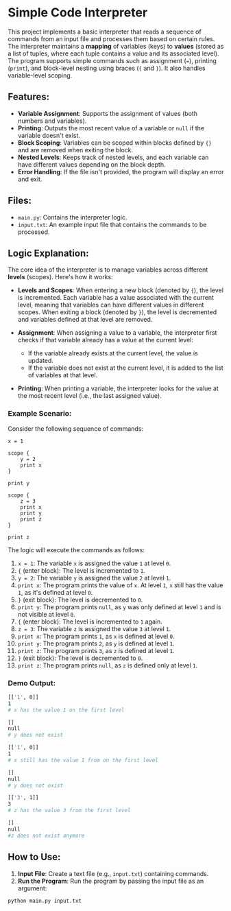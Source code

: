 # Simple Code Interpreter

This project implements a basic interpreter that reads a sequence of commands from an input file and processes them based on certain rules. The interpreter maintains a **mapping** of variables (keys) to **values** (stored as a list of tuples, where each tuple contains a value and its associated level). The program supports simple commands such as assignment (`=`), printing (`print`), and block-level nesting using braces (`{` and `}`). It also handles variable-level scoping.

## Features:
- **Variable Assignment**: Supports the assignment of values (both numbers and variables).
- **Printing**: Outputs the most recent value of a variable or `null` if the variable doesn't exist.
- **Block Scoping**: Variables can be scoped within blocks defined by `{}` and are removed when exiting the block.
- **Nested Levels**: Keeps track of nested levels, and each variable can have different values depending on the block depth.
- **Error Handling**: If the file isn't provided, the program will display an error and exit.


## Files:
- `main.py`: Contains the interpreter logic.
- `input.txt`: An example input file that contains the commands to be processed.

## Logic Explanation:

The core idea of the interpreter is to manage variables across different **levels** (scopes). Here's how it works:

- **Levels and Scopes**: When entering a new block (denoted by `{`), the level is incremented. Each variable has a value associated with the current level, meaning that variables can have different values in different scopes. When exiting a block (denoted by `}`), the level is decremented and variables defined at that level are removed.
  
- **Assignment**: When assigning a value to a variable, the interpreter first checks if that variable already has a value at the current level:
  - If the variable already exists at the current level, the value is updated.
  - If the variable does not exist at the current level, it is added to the list of variables at that level.
  
- **Printing**: When printing a variable, the interpreter looks for the value at the most recent level (i.e., the last assigned value).

### Example Scenario:

Consider the following sequence of commands:

```
x = 1 

scope {
    y = 2 
    print x 
}

print y 

scope { 
    z = 3 
    print x 
    print y 
    print z 
}

print z
```

The logic will execute the commands as follows:

1. `x = 1`: The variable `x` is assigned the value `1` at level `0`.
2. `{` (enter block): The level is incremented to `1`.
3. `y = 2`: The variable `y` is assigned the value `2` at level `1`.
4. `print x`: The program prints the value of `x`. At level `1`, `x` still has the value `1`, as it's defined at level `0`.
5. `}` (exit block): The level is decremented to `0`.
6. `print y`: The program prints `null`, as `y` was only defined at level `1` and is not visible at level `0`.
7. `{` (enter block): The level is incremented to `1` again.
8. `z = 3`: The variable `z` is assigned the value `3` at level `1`.
9. `print x`: The program prints `1`, as `x` is defined at level `0`.
10. `print y`: The program prints `2`, as `y` is defined at level `1`.
11. `print z`: The program prints `3`, as `z` is defined at level `1`.
12. `}` (exit block): The level is decremented to `0`.
13. `print z`: The program prints `null`, as `z` is defined only at level `1`.

### Demo Output:

```bash
[['1', 0]]
1
# x has the value 1 on the first level

[]
null
# y does not exist

[['1', 0]]
1
# x still has the value 1 from on the first level

[]
null
# y does not exist

[['3', 1]]
3
# z has the value 3 from the first level

[]
null
#z does not exist anymore
```

## How to Use:

1. **Input File**:
   Create a text file (e.g., `input.txt`) containing commands.
2. **Run the Program**:
Run the program by passing the input file as an argument:

```bash
python main.py input.txt

